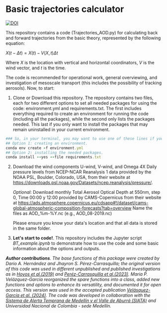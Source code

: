 # Basic trajectories calculator
[![DOI](https://zenodo.org/badge/681665732.svg)](https://zenodo.org/doi/10.5281/zenodo.13730207)

This repository contains a code (Trajectories_AOD.py) for calculating back and forward trajectories from the basic theory, represented by the following equation:

$X(t-\Delta t)=X(t)-V(X,t)\Delta t$

Where $X$ is the location with vertical and horizontal coordinators, $V$ is the wind vector, and $t$ is the time. 

The code is recommended for operational work, general overviewing, and investigation of mesoscale transport (this includes the possibility of tracking aerosols). Now, to start:

1. Clone or Download this repository. The repository contains two files, each for two different options to set all needed packages for using the code: environment.yml and requirements.txt. The first includes everything required to create an environment for running the code (including all the packages), while the second only lists the packages needed. This last if you only want to install the packages that may remain uninstalled in your current environment.
   
```ruby
### So, in your terminal, you may want to use one of these lines if you are using conda:
## Option 1: creating an environment.
conda env create -f environment.yml
## Option 2: installing the needed packages.
conda install --yes --file requirements.txt
```

2. Download the wind components U-wind, V-wind, and Omega 4X Daily pressure levels from NCEP-NCAR Reanalysis 1 data provided by the NOAA PSL, Boulder, Colorado, USA, from their website at https://downloads.psl.noaa.gov/Datasets/ncep.reanalysis/pressure/.
   
   *Optional*: Download monthly Total Aerosol Optical Depth at 550nm, step 0, Time  00:00 y 12:00 provided by CAMS-Copernicus from their website at https://ads.atmosphere.copernicus.eu/cdsapp#!/dataset/cams-global-atmospheric-composition-forecasts?tab=overview
Name the files as AOD_%m-%Y.nc (e.g., AOD_08-2019.nc)

   Please ensure you know your data's location and that all data is stored in the same folder.
   
3. **Let's start to code!**. This repository includes the Jupyter script *BT_example.ipynb* to demonstrate how to use the code and some basic information about the options and outputs.

***Author contributions**. The base functions of this package were created by Dario A. Hernández and Jhayron S. Pérez-Carrasquilla; the original version of this code was used in different unpublished and published investigations as in [Hoyos et al.(2019)](https://nhess.copernicus.org/articles/19/2635/2019/nhess-19-2635-2019.html) and [Peréz-Carrasquilla et al.(2023)](https://ascmo.copernicus.org/articles/9/121/2023/). Maria P. Velázquez-García reorganized the spare functions into a class, added new functions and options to enhance its versatility, and documented it for open access. This version was used in the accepted publication [Velásquez-García et al. (2024)](https://egusphere.copernicus.org/preprints/2024/egusphere-2024-695/). The code was developed in collaboration with the [Sistema de Alerta Temprana de Medellín y el Valle de Aburrá (SIATA)](https://siata.gov.co/siata_nuevo/) and Universidad Nacional de Colombia - sede Medellín.*



